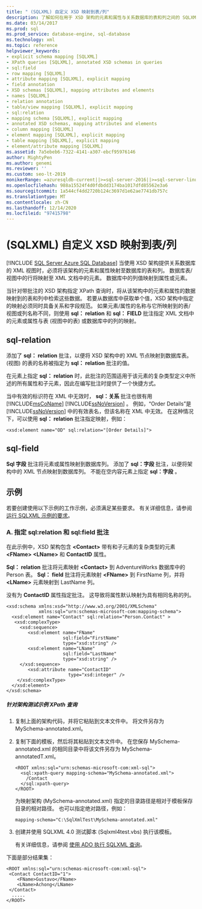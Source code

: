 ```yaml
---
title: " (SQLXML) 自定义 XSD 映射到表/列"
description: 了解如何在用于 XSD 架构的元素和属性与关系数据库的表和列之间的 SQLXML XPath 查询中创建自定义映射。
ms.date: 03/14/2017
ms.prod: sql
ms.prod_service: database-engine, sql-database
ms.technology: xml
ms.topic: reference
helpviewer_keywords:
- explicit schema mapping [SQLXML]
- XPath queries [SQLXML], annotated XSD schemas in queries
- sql:field
- row mapping [SQLXML]
- attribute mapping [SQLXML], explicit mapping
- field annotation
- XSD schemas [SQLXML], mapping attributes and elements
- names [SQLXML]
- relation annotation
- table/view mapping [SQLXML], explicit mapping
- sql:relation
- mapping schema [SQLXML], explicit mapping
- annotated XSD schemas, mapping attributes and elements
- column mapping [SQLXML]
- element mapping [SQLXML], explicit mapping
- table mapping [SQLXML], explicit mapping
- element/attribute mapping [SQLXML]
ms.assetid: 7a5ebeb6-7322-4141-a307-ebcf95976146
author: MightyPen
ms.author: genemi
ms.reviewer: ''
ms.custom: seo-lt-2019
monikerRange: =azuresqldb-current||>=sql-server-2016||>=sql-server-linux-2017||=azuresqldb-mi-current
ms.openlocfilehash: 988a15524f4d0fdbdd3174ba1017dfd85562e3a6
ms.sourcegitcommit: 1a544cf4dd2720b124c3697d1e62ae7741db757c
ms.translationtype: MT
ms.contentlocale: zh-CN
ms.lasthandoff: 12/14/2020
ms.locfileid: "97415798"
---
```

# <a name="custom-xsd-mappings-to-tablescolumns-sqlxml"></a> (SQLXML) 自定义 XSD 映射到表/列
[!INCLUDE [SQL Server Azure SQL Database](../../includes/applies-to-version/sql-asdb.md)]
  当使用 XSD 架构提供关系数据库的 XML 视图时，必须将该架构的元素和属性映射至数据库的表和列。 数据库表/视图中的行将映射至 XML 文档中的元素。 数据库中的列值映射到属性或元素。  
  
 当针对带批注的 XSD 架构指定 XPath 查询时，将从该架构中的元素和属性的数据映射到的表和列中检索这些数据。 若要从数据库中获取单个值，XSD 架构中指定的映射必须同时具备关系和字段规范。 如果元素/属性的名称与它所映射到的表/视图或列名称不同，则使用 **sql： relation** 和 **sql： FIELD** 批注指定 XML 文档中的元素或属性与表 (视图中的表) 或数据库中的列的映射。  
  
## <a name="sql-relation"></a>sql-relation  
 添加了 **sql： relation** 批注，以便将 XSD 架构中的 XML 节点映射到数据库表。  (视图) 的表的名称被指定为 **sql： relation** 批注的值。  
  
 在元素上指定 **sql： relation** 时，此批注的范围适用于该元素的复杂类型定义中所述的所有属性和子元素，因此在编写批注时提供了一个快捷方式。  
  
 当中有效的标识符在 XML 中无效时， **sql：关系** 批注也很有用 [!INCLUDE[msCoName](../../includes/msconame-md.md)] [!INCLUDE[ssNoVersion](../../includes/ssnoversion-md.md)] 。 例如，“Order Details”是 [!INCLUDE[ssNoVersion](../../includes/ssnoversion-md.md)] 中的有效表名，但该名称在 XML 中无效。 在这种情况下，可以使用 **sql： relation** 批注指定映射，例如：  
  
```  
<xsd:element name="OD" sql:relation="[Order Details]">  
```  
  
## <a name="sql-field"></a>sql-field  
 **Sql 字段** 批注将元素或属性映射到数据库列。 添加了 **sql：字段** 批注，以便将架构中的 XML 节点映射到数据库列。 不能在空内容元素上指定 **sql：字段** 。  
  
## <a name="examples"></a>示例  
 若要创建使用以下示例的工作示例，必须满足某些要求。 有关详细信息，请参阅 [运行 SQLXML 示例的要求](../../relational-databases/sqlxml/requirements-for-running-sqlxml-examples.md)。  
  
### <a name="a-specifying-the-sqlrelation-and-sqlfield-annotations"></a>A. 指定 sql:relation 和 sql:field 批注  
 在此示例中，XSD 架构包含 **\<Contact>** 带有和子元素的复杂类型的元素 **\<FName>** **\<LName>** 和 **ContactID** 属性。  
  
 **Sql： relation** 批注将元素映射 **\<Contact>** 到 AdventureWorks 数据库中的 Person 表。 **Sql： field** 批注将元素映射 **\<FName>** 到 FirstName 列，并将 **\<LName>** 元素映射到 LastName 列。  
  
 没有为 **ContactID** 属性指定批注。 这导致将属性默认映射为具有相同名称的列。  
  
```  
<xsd:schema xmlns:xsd="http://www.w3.org/2001/XMLSchema"  
            xmlns:sql="urn:schemas-microsoft-com:mapping-schema">  
  <xsd:element name="Contact" sql:relation="Person.Contact" >  
   <xsd:complexType>  
     <xsd:sequence>  
        <xsd:element name="FName"  
                     sql:field="FirstName"   
                     type="xsd:string" />   
        <xsd:element name="LName"    
                     sql:field="LastName"    
                     type="xsd:string" />  
     </xsd:sequence>  
        <xsd:attribute name="ContactID"   
                       type="xsd:integer" />  
    </xsd:complexType>  
  </xsd:element>  
</xsd:schema>  
```  
  
##### <a name="to-test-a-sample-xpath-query-against-the-schema"></a>针对架构测试示例 XPath 查询  
  
1.  复制上面的架构代码，并将它粘贴到文本文件中。 将文件另存为 MySchema-annotated.xml。  
  
2.  复制下面的模板，然后将其粘贴到文本文件中。 在您保存 MySchema-annotated.xml 的相同目录中将该文件另存为 MySchema-annotatedT.xml。  
  
    ```  
    <ROOT xmlns:sql="urn:schemas-microsoft-com:xml-sql">  
      <sql:xpath-query mapping-schema="MySchema-annotated.xml">  
        /Contact  
      </sql:xpath-query>  
    </ROOT>  
    ```  
  
     为映射架构 (MySchema-annotated.xml) 指定的目录路径是相对于模板保存目录的相对路径。 也可以指定绝对路径，例如：  
  
    ```  
    mapping-schema="C:\SqlXmlTest\MySchema-annotated.xml"  
    ```  
  
3.  创建并使用 SQLXML 4.0 测试脚本 (Sqlxml4test.vbs) 执行该模板。  
  
     有关详细信息，请参阅 [使用 ADO 执行 SQLXML 查询](../../relational-databases/sqlxml/using-ado-to-execute-sqlxml-4-0-queries.md)。  
  
 下面是部分结果集：  
  
```  
<ROOT xmlns:sql="urn:schemas-microsoft-com:xml-sql">   
 <Contact ContactID="1">   
    <FName>Gustavo</FName>   
    <LName>Achong</LName>   
 </Contact>   
  .....  
</ROOT>  
```  
  
  
